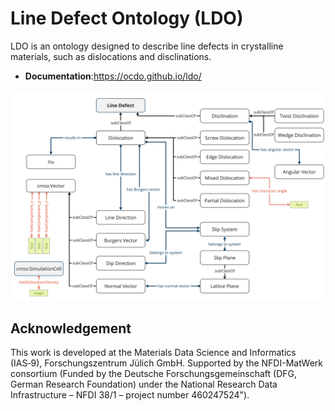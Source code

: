 # Line Defect Ontology (LDO)

LDO is an ontology designed to describe line defects in crystalline materials, such as dislocations and disclinations. 

* **Documentation**:https://ocdo.github.io/ldo/

![Schematic representation of LDO](images/LDO.jpg)

## Acknowledgement
This work is developed at the Materials Data Science and Informatics (IAS‑9), Forschungszentrum Jülich GmbH. Supported by the NFDI-MatWerk consortium (Funded by the Deutsche Forschungsgemeinschaft (DFG, German Research Foundation) under the National Research Data Infrastructure – NFDI 38/1 – project number 460247524"). 
